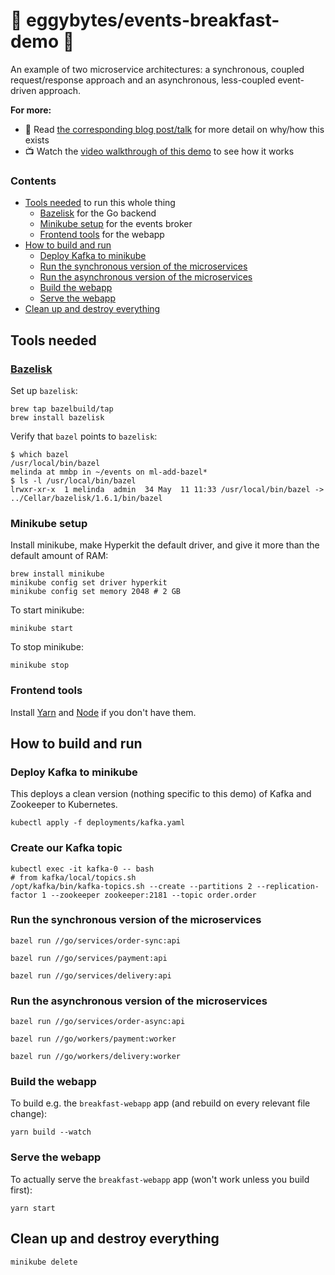 # 🥞 eggybytes/events-breakfast-demo 🥞

An example of two microservice architectures: a synchronous, coupled request/response approach and an asynchronous, less-coupled event-driven approach.

**For more:**
- 📃 Read [the corresponding blog post/talk](https://eggybits.com/posts/events-first) for more detail on why/how this exists
- 📺 Watch the [video walkthrough of this demo](https://youtu.be/ho9ECfQQA18?t=1585) to see how it works

### Contents
- [Tools needed](#tools-needed) to run this whole thing
  - [Bazelisk](#bazelisk) for the Go backend
  - [Minikube setup](#minikube-setup) for the events broker
  - [Frontend tools](#frontend-tools) for the webapp
- [How to build and run](#how-to-build-and-run)
  - [Deploy Kafka to minikube](#deploy-kafka-to-minikube)
  - [Run the synchronous version of the microservices](#run-the-synchronous-version-of-the-microservices)
  - [Run the asynchronous version of the microservices](#run-the-asynchronous-version-of-the-microservices)
  - [Build the webapp](#build-the-webapp)
  - [Serve the webapp](#serve-the-webapp)
- [Clean up and destroy everything](#clean-up-and-destroy-everything)

## Tools needed

### [Bazelisk](https://github.com/bazelbuild/bazelisk)

Set up `bazelisk`:
```shell
brew tap bazelbuild/tap
brew install bazelisk
```

Verify that `bazel` points to `bazelisk`:
```shell
$ which bazel
/usr/local/bin/bazel
melinda at mmbp in ~/events on ml-add-bazel*
$ ls -l /usr/local/bin/bazel
lrwxr-xr-x  1 melinda  admin  34 May  11 11:33 /usr/local/bin/bazel -> ../Cellar/bazelisk/1.6.1/bin/bazel
```

### Minikube setup

Install minikube, make Hyperkit the default driver, and give it more than the default amount of RAM:

```shell
brew install minikube
minikube config set driver hyperkit
minikube config set memory 2048 # 2 GB
```

To start minikube:

```shell
minikube start
```

To stop minikube:

```shell
minikube stop
```

### Frontend tools

Install [Yarn](https://yarnpkg.com/en/) and [Node](https://nodejs.org/en/) if you don't have them.


## How to build and run

### Deploy Kafka to minikube

This deploys a clean version (nothing specific to this demo) of Kafka and Zookeeper to Kubernetes.

```shell
kubectl apply -f deployments/kafka.yaml
```

### Create our Kafka topic

```shell
kubectl exec -it kafka-0 -- bash
# from kafka/local/topics.sh
/opt/kafka/bin/kafka-topics.sh --create --partitions 2 --replication-factor 1 --zookeeper zookeeper:2181 --topic order.order
```

### Run the synchronous version of the microservices

```shell
bazel run //go/services/order-sync:api
```

```shell
bazel run //go/services/payment:api
```

```shell
bazel run //go/services/delivery:api
```

### Run the asynchronous version of the microservices

```shell
bazel run //go/services/order-async:api
```

```shell
bazel run //go/workers/payment:worker
```

```shell
bazel run //go/workers/delivery:worker
```

### Build the webapp

To build e.g. the `breakfast-webapp` app (and rebuild on every relevant file change):
```shell
yarn build --watch
```

### Serve the webapp

To actually serve the `breakfast-webapp` app (won't work unless you build first):
```shell
yarn start
```

## Clean up and destroy everything

```shell
minikube delete
```
